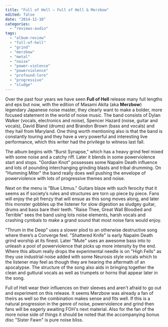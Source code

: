 ```yaml
---
title: "Full of Hell – Full of Hell & Merzbow"
edited: false
date: "2014-12-10"
categories:
  - "reviews-audio"
tags:
  - "album-review"
  - "full-of-hell"
  - "grind"
  - "merzbow"
  - "metal"
  - "noise"
  - "power-violence"
  - "powerviolence"
  - "profound-lore"
  - "progressive"
  - "sludge"
---
```


Over the past four years we have seen **Full of Hell** release many full lengths and eps but now, with the edition of Masami Akita (aka **Merzbow**) legendary Japanese noise master, they clearly want to make a bolder, more focused statement in the world of noise music. The band consists of Dylan Walker (vocals, electronics and noise), Spencer Hazard (noise, guitar and vocals), David Bland (drums) and Brandon Brown (bass and vocals) and they hail from Maryland. One thing worth mentioning also is that the band is constantly touring and they have a very powerful and interesting live performance, which this writer had the privilege to witness last fall.

The album begins with "Burst Synapse," which has a heavy grind feel mixed with some noise and a catchy riff. Later it blends in some powerviolence start and stops. "Gordian Knot" possesses some Napalm Death influence and lots of pounding interchanging grinding blasts and tribal drumming. On "Humming Miter" the band really does well pushing the envelope of powerviolence with lots of progressive themes and noise.

Next on the menu is "Blue Litmus." Guitars blaze with such ferocity that it seems as if society’s rules and structures are torn up piece by piece. Fans will enjoy the pit frenzy that will ensue as this song moves along, and later this monster gobbles up the listener for slow digestion as sludgey guitar, drums and bass bare their teeth. "Raise Thee, Great Wall Bloodied and Terrible" sees the band using lots noise elements, harsh vocals and crashing cymbals to make a grand sound that most noise fans would enjoy.

"Thrum in the Deep" uses a slower plod to an otherwise destructive song where there’s a Converge feel. "Shattered Knife" is early Napalm Death grind worship at its finest. Later "Mute" uses an awesome bass into to unleash a pool of powerviolence that picks up more intensity by the end. Where this album really drops the experimental needle is on "High Fells" as they use industrial noise added with some Neurosis style vocals which to the listener may feel as though they are hearing the aftermath of an apocalypse. The structure of the song also aids in bringing together the clean and guttural vocals as well as trumpets or horns that appear later in the song.

Full of Hell wear their influences on their sleeves and aren't afraid to go out and experiment on this release. It seems Merzbow was already a fan of theirs as well so the combination makes sense and fits well. If this is a natural progression in the genre of noise, powerviolence and grind then fans will be eagerly awaiting FOH's next material. Also for the fan of the more noise side of things it should be noted that the accompanying bonus disc "Sister Fawn" is pure noise bliss.
